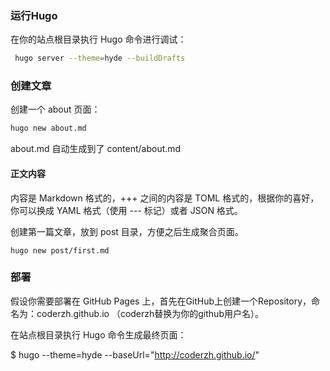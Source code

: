 
### 运行Hugo
在你的站点根目录执行 Hugo 命令进行调试：

``` bash
 hugo server --theme=hyde --buildDrafts
```

### 创建文章
创建一个 about 页面：

``` bash
hugo new about.md
```
about.md 自动生成到了 content/about.md 

#### 正文内容
内容是 Markdown 格式的，+++ 之间的内容是 TOML 格式的，根据你的喜好，你可以换成 YAML 格式（使用 --- 标记）或者 JSON 格式。

创建第一篇文章，放到 post 目录，方便之后生成聚合页面。

```
hugo new post/first.md
```

### 部署
假设你需要部署在 GitHub Pages 上，首先在GitHub上创建一个Repository，命名为：coderzh.github.io （coderzh替换为你的github用户名）。

在站点根目录执行 Hugo 命令生成最终页面：

$ hugo --theme=hyde --baseUrl="http://coderzh.github.io/"